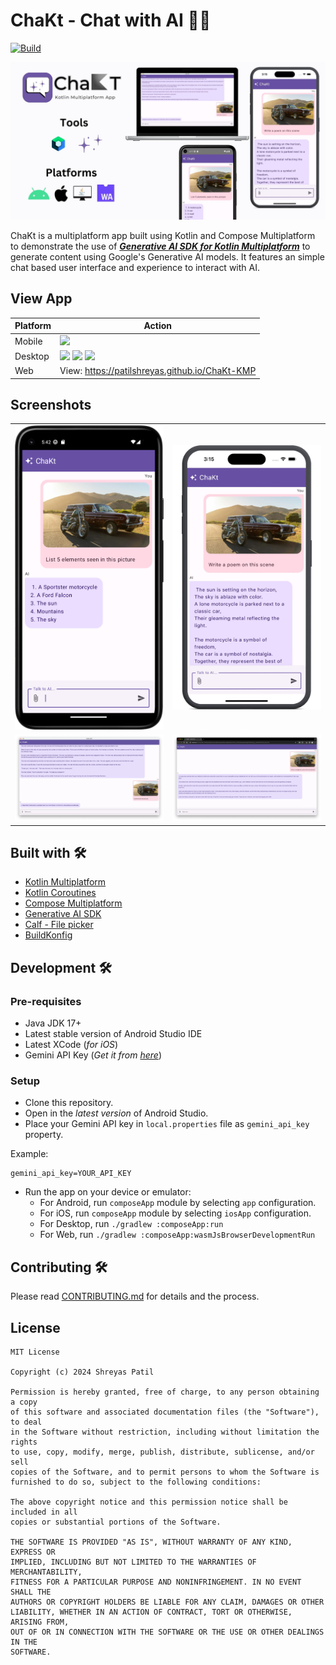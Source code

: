# ChaKt - Chat with AI 💬✨

[![Build](https://github.com/PatilShreyas/ChaKt-KMP/actions/workflows/build.yml/badge.svg?branch=main)](https://github.com/PatilShreyas/ChaKt-KMP/actions/workflows/build.yml)

<img src="media/header.jpg"/>

ChaKt is a multiplatform app built using Kotlin and Compose Multiplatform to demonstrate the use of
[**_Generative AI SDK for Kotlin Multiplatform_**](https://github.com/PatilShreyas/generative-ai-kmp) to generate content using Google's Generative AI
models. It features an simple chat based user interface and experience to interact with AI.

## View App

| Platform | Action                                                                                                                                                                                                                                                                                                                                                                                                                                                                                                                                  |
|----------|-----------------------------------------------------------------------------------------------------------------------------------------------------------------------------------------------------------------------------------------------------------------------------------------------------------------------------------------------------------------------------------------------------------------------------------------------------------------------------------------------------------------------------------------|
| Mobile   | [![](https://img.shields.io/badge/Android-black.svg?style=for-the-badge&logo=android)](https://github.com/PatilShreyas/ChaKt-KMP/releases/latest/download/chakt-android.apk)                                                                                                                                                                                                                                                                                                                                                            |
| Desktop  | [![](https://img.shields.io/badge/Windows-black.svg?style=for-the-badge&logo=windows)](https://github.com/PatilShreyas/ChaKt-KMP/releases/latest/download/chakt-windows-x64.jar) [![](https://img.shields.io/badge/MacOS-black.svg?style=for-the-badge&logo=apple)](https://github.com/PatilShreyas/ChaKt-KMP/releases/latest/download/chakt-macos-x64.jar) [![](https://img.shields.io/badge/Linux-black.svg?style=for-the-badge&logo=ubuntu)](https://github.com/PatilShreyas/ChaKt-KMP/releases/latest/download/chakt-linux-x64.jar) |
| Web      | View: https://patilshreyas.github.io/ChaKt-KMP                                                                                                                                                                                                                                                                                                                                                                                                                                                                                          |

## Screenshots

<table>
    <tr>
        <td><img src="media/android.png" width="280"  alt="Home Screen"/></td>
        <td><img src="media/ios-mockup.jpg" width="310" alt="Home Screen Scrolled"/></td>
    </tr>
    <tr>
        <td><img src="media/desktop.png"/></td>
        <td><img src="media/web.png"/></td>
    </tr>
</table>

## Built with 🛠️

- [Kotlin Multiplatform](https://kotlinlang.org/lp/multiplatform/)
- [Kotlin Coroutines](https://github.com/Kotlin/kotlinx.coroutines)
- [Compose Multiplatform](https://www.jetbrains.com/lp/compose-multiplatform/)
- [Generative AI SDK](https://github.com/PatilShreyas/generative-ai-kmp)
- [Calf - File picker](https://github.com/MohamedRejeb/Calf)
- [BuildKonfig](https://github.com/yshrsmz/BuildKonfig)

## Development 🛠️

### Pre-requisites

- Java JDK 17+
- Latest stable version of Android Studio IDE
- Latest XCode (_for iOS_)
- Gemini API Key (_Get it from [here](https://makersuite.google.com/app/apikey)_)

### Setup

- Clone this repository.
- Open in the _latest version_ of Android Studio.
- Place your Gemini API key in `local.properties` file as `gemini_api_key` property.

Example:

```properties
gemini_api_key=YOUR_API_KEY
```

- Run the app on your device or emulator:
    - For Android, run `composeApp` module by selecting `app` configuration.
    - For iOS, run `composeApp` module by selecting `iosApp` configuration.
    - For Desktop, run `./gradlew :composeApp:run`
    - For Web, run `./gradlew :composeApp:wasmJsBrowserDevelopmentRun`

## Contributing 🛠️

Please read [CONTRIBUTING.md](CONTRIBUTING.md) for details and the process.

## License

```
MIT License

Copyright (c) 2024 Shreyas Patil

Permission is hereby granted, free of charge, to any person obtaining a copy
of this software and associated documentation files (the "Software"), to deal
in the Software without restriction, including without limitation the rights
to use, copy, modify, merge, publish, distribute, sublicense, and/or sell
copies of the Software, and to permit persons to whom the Software is
furnished to do so, subject to the following conditions:

The above copyright notice and this permission notice shall be included in all
copies or substantial portions of the Software.

THE SOFTWARE IS PROVIDED "AS IS", WITHOUT WARRANTY OF ANY KIND, EXPRESS OR
IMPLIED, INCLUDING BUT NOT LIMITED TO THE WARRANTIES OF MERCHANTABILITY,
FITNESS FOR A PARTICULAR PURPOSE AND NONINFRINGEMENT. IN NO EVENT SHALL THE
AUTHORS OR COPYRIGHT HOLDERS BE LIABLE FOR ANY CLAIM, DAMAGES OR OTHER
LIABILITY, WHETHER IN AN ACTION OF CONTRACT, TORT OR OTHERWISE, ARISING FROM,
OUT OF OR IN CONNECTION WITH THE SOFTWARE OR THE USE OR OTHER DEALINGS IN THE
SOFTWARE.
```
